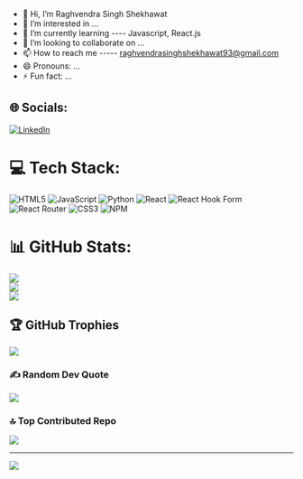 - 👋 Hi, I’m Raghvendra Singh Shekhawat
- 👀 I’m interested in ...
- 🌱 I’m currently learning ----  Javascript, React.js
- 💞️ I’m looking to collaborate on ...
- 📫 How to reach me -----  raghvendrasinghshekhawat93@gmail.com
- 😄 Pronouns: ...
- ⚡ Fun fact: ...


## 🌐 Socials:
[![LinkedIn](https://img.shields.io/badge/LinkedIn-%230077B5.svg?logo=linkedin&logoColor=white)](https://linkedin.com/in/raghvendra9) 

# 💻 Tech Stack:
![HTML5](https://img.shields.io/badge/html5-%23E34F26.svg?style=for-the-badge&logo=html5&logoColor=white) ![JavaScript](https://img.shields.io/badge/javascript-%23323330.svg?style=for-the-badge&logo=javascript&logoColor=%23F7DF1E) ![Python](https://img.shields.io/badge/python-3670A0?style=for-the-badge&logo=python&logoColor=ffdd54) ![React](https://img.shields.io/badge/react-%2320232a.svg?style=for-the-badge&logo=react&logoColor=%2361DAFB) ![React Hook Form](https://img.shields.io/badge/React%20Hook%20Form-%23EC5990.svg?style=for-the-badge&logo=reacthookform&logoColor=white) ![React Router](https://img.shields.io/badge/React_Router-CA4245?style=for-the-badge&logo=react-router&logoColor=white) ![CSS3](https://img.shields.io/badge/css3-%231572B6.svg?style=for-the-badge&logo=css3&logoColor=white) ![NPM](https://img.shields.io/badge/NPM-%23CB3837.svg?style=for-the-badge&logo=npm&logoColor=white)
# 📊 GitHub Stats:
![](https://github-readme-stats.vercel.app/api?username=raghvendra-singh9&theme=dark&hide_border=false&include_all_commits=true&count_private=true)<br/>
![](https://github-readme-streak-stats.herokuapp.com/?user=raghvendra-singh9&theme=dark&hide_border=false)<br/>
![](https://github-readme-stats.vercel.app/api/top-langs/?username=raghvendra-singh9&theme=dark&hide_border=false&include_all_commits=true&count_private=true&layout=compact)

## 🏆 GitHub Trophies
![](https://github-profile-trophy.vercel.app/?username=raghvendra-singh9&theme=radical&no-frame=false&no-bg=true&margin-w=4)

### ✍️ Random Dev Quote
![](https://quotes-github-readme.vercel.app/api?type=vetical&theme=radical)

### 🔝 Top Contributed Repo
![](https://github-contributor-stats.vercel.app/api?username=raghvendra-singh9&limit=5&theme=dark&combine_all_yearly_contributions=true)

---
[![](https://visitcount.itsvg.in/api?id=raghvendra-singh9&icon=0&color=0)](https://visitcount.itsvg.in)


